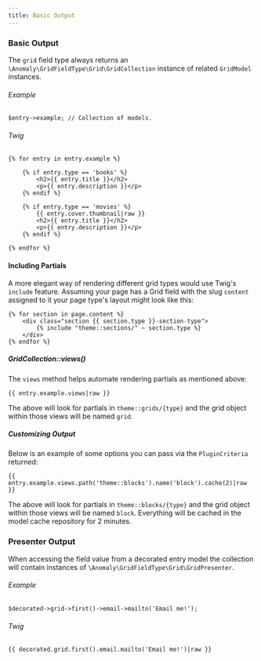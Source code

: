 ```yaml
---
title: Basic Output
---
```


### Basic Output

The `grid` field type always returns an `\Anomaly\GridFieldType\Grid\GridCollection` instance of related `GridModel` instances.

###### Example

    $entry->example; // Collection of models.

###### Twig

    {% for entry in entry.example %}

        {% if entry.type == 'books' %}
            <h2>{{ entry.title }}</h2>
            <p>{{ entry.description }}</p>
        {% endif %}

        {% if entry.type == 'movies' %}
            {{ entry.cover.thumbnail|raw }}
            <h2>{{ entry.title }}</h2>
            <p>{{ entry.description }}</p>
        {% endif %}

    {% endfor %}


#### Including Partials

A more elegant way of rendering different grid types would use Twig's `include` feature. Assuming your page has a Grid field with the slug `content` assigned to it your page type's layout might look like this:

    {% for section in page.content %}
        <div class="section {{ section.type }}-section-type">
            {% include "theme::sections/" ~ section.type %}
        </div>
    {% endfor %}


##### GridCollection::views()

The `views` method helps automate rendering partials as mentioned above:

`{{ entry.example.views|raw }}`

The above will look for partials in `theme::grids/{type}` and the grid object within those views will be named `grid`.


##### Customizing Output

Below is an example of some options you can pass via the `PluginCriteria` returned:

`{{ entry.example.views.path('theme::blocks').name('block').cache(2)|raw }}`

The above will look for partials in `theme::blocks/{type}` and the grid object within those views will be named `block`. Everything will be cached in the model cache repository for 2 minutes.


### Presenter Output

When accessing the field value from a decorated entry model the collection will contain instances of `\Anomaly\GridFieldType\Grid\GridPresenter`.

###### Example

    $decorated->grid->first()->email->mailto('Email me!');

###### Twig

    {{ decorated.grid.first().email.mailto('Email me!')|raw }}
